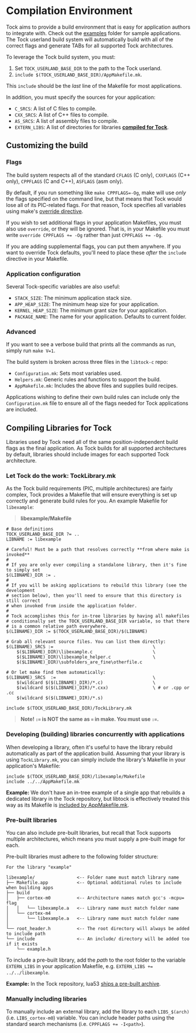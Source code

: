 Compilation Environment
=======================

Tock aims to provide a build environment that is easy for application authors
to integrate with. Check out the [examples](../examples) folder for
sample applications. The Tock userland build system will automatically build
with all of the correct flags and generate TABs for all supported Tock
architectures.

To leverage the Tock build system, you must:

  1. Set `TOCK_USERLAND_BASE_DIR` to the path to the Tock userland.
  2. `include $(TOCK_USERLAND_BASE_DIR)/AppMakefile.mk`.

This `include` should be the _last_ line of the Makefile for most applications.

In addition, you must specify the sources for your application:

  - `C_SRCS`: A list of C files to compile.
  - `CXX_SRCS`: A list of C++ files to compile.
  - `AS_SRCS`: A list of assembly files to compile.
  - `EXTERN_LIBS`: A list of directories for libraries [**compiled for Tock**](#compiling-libraries-for-tock).

## Customizing the build

### Flags

The build system respects all of the standard `CFLAGS` (C only), `CXXFLAGS`
(C++ only), `CPPFLAGS` (C and C++), `ASFLAGS` (asm only).

By default, if you run something like `make CPPFLAGS=-Og`, make will use _only_
the flags specified on the command line, but that means that Tock would lose all
of its PIC-related flags. For that reason, Tock specifies all variables using
make's [override directive](https://www.gnu.org/software/make/manual/html_node/Override-Directive.html).

If you wish to set additional flags in your application Makefiles, you must also
use `override`, or they will be ignored. That is, in your Makefile you must write
`override CPPFLAGS += -Og` rather than just `CPPFLAGS += -Og`.

If you are adding supplemental flags, you can put them anywhere. If you want to
override Tock defaults, you'll need to place these _after_ the `include` directive
in your Makefile.

### Application configuration

Several Tock-specific variables are also useful:

  - `STACK_SIZE`: The minimum application stack size.
  - `APP_HEAP_SIZE`: The minimum heap size for your application.
  - `KERNEL_HEAP_SIZE`: The minimum grant size for your application.
  - `PACKAGE_NAME`: The name for your application. Defaults to current folder.

### Advanced

If you want to see a verbose build that prints all the commands as run, simply
run `make V=1`.

The build system is broken across three files in the `libtock-c` repo:

  - `Configuration.mk`: Sets most variables used.
  - `Helpers.mk`: Generic rules and functions to support the build.
  - `AppMakefile.mk`: Includes the above files and supplies build recipes.

Applications wishing to define their own build rules can include only the
`Configuration.mk` file to ensure all of the flags needed for Tock applications
are included.

## Compiling Libraries for Tock

Libraries used by Tock need all of the same position-independent build flags as
the final application. As Tock builds for all supported architectures by
default, libraries should include images for each supported Tock architecture.

### Let Tock do the work: TockLibrary.mk

As the Tock build requirements (PIC, multiple architectures) are fairly complex,
Tock provides a Makefile that will ensure everything is set up correctly and
generate build rules for you. An example Makefile for `libexample`:

> **libexample/Makefile**
```make
# Base definitions
TOCK_USERLAND_BASE_DIR ?= ..
LIBNAME := libexample

# Careful! Must be a path that resolves correctly **from where make is invoked**
#
# If you are only ever compiling a standalone library, then it's fine to simply set
$(LIBNAME)_DIR := .
#
# If you will be asking applications to rebuild this library (see the development
# section below), then you'll need to ensure that this directory is still correct
# when invoked from inside the application folder.
#
# Tock accomplishes this for in-tree libraries by having all makefiles
# conditionally set the TOCK_USERLAND_BASE_DIR variable, so that there
# is a common relative path everywhere.
$(LIBNAME)_DIR := $(TOCK_USERLAND_BASE_DIR)/$(LIBNAME)

# Grab all relevant source files. You can list them directly:
$(LIBNAME)_SRCS :=                                      \
    $($LIBNAME)_DIR)\libexample.c                       \
    $($LIBNAME)_DIR)\libexample_helper.c                \
    $($LIBNAME)_DIR)\subfolders_are_fine\otherfile.c

# Or let make find them automatically:
$(LIBNAME)_SRCS  :=                                     \
    $(wildcard $($(LIBNAME)_DIR)/*.c)                   \
    $(wildcard $($(LIBNAME)_DIR)/*.cxx)                 \ # or .cpp or .cc
    $(wildcard $($(LIBNAME)_DIR)/*.s)

include $(TOCK_USERLAND_BASE_DIR)/TockLibrary.mk
```

> __Note! `:=` is NOT the same as `=` in make. You must use `:=`.__

### Developing (building) libraries concurrently with applications

When developing a library, often it's useful to have the library rebuild automatically
as part of the application build. Assuming that your library is using `TockLibrary.mk`,
you can simply include the library's Makefile in your application's Makefile:

```make
include $(TOCK_USERLAND_BASE_DIR)/libexample/Makefile
include ../../AppMakefile.mk
```

**Example:** We don't have an in-tree example of a single app that rebuilds
a dedicated library in the Tock repository, but libtock is effectively treated
this way as its Makefile is
[included by AppMakefile.mk](../AppMakefile.mk#L17).

### Pre-built libraries

You can also include pre-built libraries, but recall that Tock supports multiple
architectures, which means you must supply a pre-built image for each.

Pre-built libraries must adhere to the following folder structure:

```
For the library "example"

libexample/                <-- Folder name must match library name
├── Makefile.app           <-- Optional additional rules to include when building apps
├── build
│   ├── cortex-m0          <-- Architecture names match gcc's -mcpu= flag
│   │   └── libexample.a   <-- Library name must match folder name
│   └── cortex-m4
│       └── libexample.a   <-- Library name must match folder name
│
└── root_header.h          <-- The root directory will always be added to include path
└── include                <-- An include/ directory will be added too if it exists
    └── example.h
```

To include a pre-built library, add the _path_ to the root folder to the
variable `EXTERN_LIBS` in your application Makefile, e.g.
`EXTERN_LIBS += ../../libexample`.

**Example:** In the Tock repository, lua53
[ships a pre-built archive](../lua53/build/cortex-m4).

### Manually including libraries

To manually include an external library, add the library to each `LIBS_$(arch)`
(i.e. `LIBS_cortex-m0`) variable. You can include header paths using the
standard search mechanisms (i.e. `CPPFLAGS += -I<path>`).
